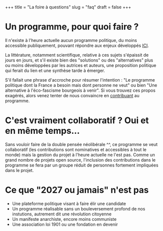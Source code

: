+++
title = "La foire à questions"
slug = "faq"
draft = false
+++

# Un programme, pour quoi faire ?

Il n'existe à l'heure actuelle aucun programme politique, du moins accessible publiquement, pouvant répondre aux enjeux développés [ICI](@/challenge/index.md).

La littérature, notamment scientifique, relative à ces sujets s'épaissit de jours en jours, et s'il existe bien des "solutions" ou des "alternatives" plus ou moins développées par les autrices et auteurs, une proposition politique qui ferait du lien et une synthèse tarde à émerger.

S'il fallait une phrase d'accroche pour résumer l'intention : "Le programme politique dont la France a besoin mais dont personne ne veut" ou bien "Une alternative à l'éco-fascisme bourgeois à venir". Si vous trouvez ces propos exagérés, alors venez tenter de nous convaincre en [contribuant](@/contribute/index.md) au programme.

# C'est vraiment collaboratif ? Oui et en même temps...

Sans vouloir faire de la double pensée néolibérale ^^, ce programme se veut collaboratif (les contributions sont nominatives et accessibles à tout le monde) mais la gestion du projet à l'heure actuelle ne l'est pas. Comme un grand nombre de projets open source, l'inclusion des contributions dans le programme se fera par un groupe réduit de personnes fortement impliquées dans le projet.

# Ce que "2027 ou jamais" **n'est pas**

* Une plateforme politique visant à faire élir une candidate
* Un programme réalisable sans un bouleversement profond de nos instutions, autrement dit une révolution citoyenne
* Un manifeste anarchiste, encore moins communiste
* Une association loi 1901 ou une fondation en devenir